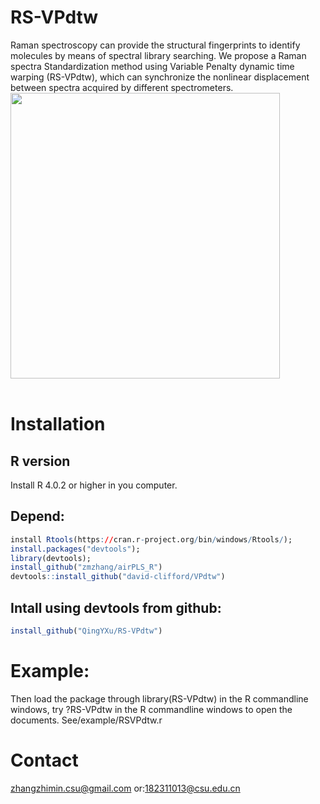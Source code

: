 # RS-VPdtw
Raman spectroscopy can provide the structural fingerprints to identify molecules by means of spectral library searching.  We propose a Raman spectra Standardization method using Variable Penalty dynamic time warping (RS-VPdtw), which can synchronize the nonlinear displacement between spectra acquired by different spectrometers.
<IMG id=image_operate_39181609765029678 src="http://s4.sinaimg.cn/mw690/003wBohKzy7Jjuokq0Hf3&amp;690" width=431 height=457></A><BR><BR>
# Installation
## R version
Install R 4.0.2 or higher in you computer.
## Depend:
```r
install Rtools(https://cran.r-project.org/bin/windows/Rtools/);
install.packages("devtools");
library(devtools); 
install_github("zmzhang/airPLS_R")
devtools::install_github("david-clifford/VPdtw")
```
## Intall using devtools from github:
```r
install_github("QingYXu/RS-VPdtw")
```
# Example:
Then load the package through library(RS-VPdtw) in the R commandline windows, try ?RS-VPdtw in the R commandline windows to open the documents.
See/example/RSVPdtw.r
# Contact
zhangzhimin.csu@gmail.com or:182311013@csu.edu.cn
